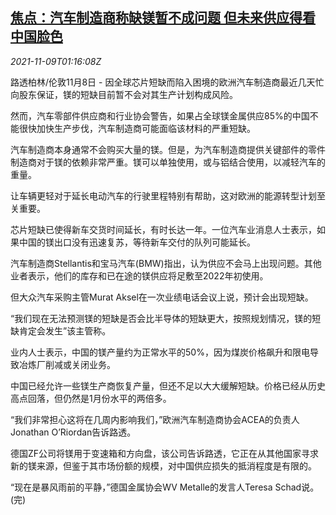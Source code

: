 <!--1636421462000-->
[焦点：汽车制造商称缺镁暂不成问题 但未来供应得看中国脸色](https://cn.reuters.com/article/china-megnesium-production-eu-car-1109-idCNKBS2HU03L)
------

<div><i>2021-11-09T01:16:08Z</i></div><p>路透柏林/伦敦11月8日 - 因全球芯片短缺而陷入困境的欧洲汽车制造商最近几天忙向股东保证，镁的短缺目前暂不会对其生产计划构成风险。</p><p>然而，汽车零部件供应商和行业协会警告，如果占全球镁金属供应85%的中国不能很快加快生产步伐，汽车制造商可能面临该材料的严重短缺。</p><p>汽车制造商本身通常不会购买大量的镁。但是，为汽车制造商提供关键部件的零件制造商对于镁的依赖非常严重。镁可以单独使用，或与铝结合使用，以减轻汽车的重量。</p><p>让车辆更轻对于延长电动汽车的行驶里程特别有帮助，这对欧洲的能源转型计划至关重要。</p><p>芯片短缺已使得新车交货时间延长，有时长达一年。一位汽车业消息人士表示，如果中国的镁出口没有迅速复苏，等待新车交付的队列可能延长。</p><p>汽车制造商Stellantis和宝马汽车(BMW)指出，认为供应不会马上出现问题。其他业者表示，他们的库存和已在途的镁供应将足敷至2022年初使用。</p><p>但大众汽车采购主管Murat Aksel在一次业绩电话会议上说，预计会出现短缺。</p><p>“我们现在无法预测镁的短缺是否会比半导体的短缺更大，按照规划情况，镁的短缺肯定会发生”该主管称。</p><p>业内人士表示，中国的镁产量约为正常水平的50%，因为煤炭价格飙升和限电导致冶炼厂削减或关闭业务。</p><p>中国已经允许一些镁生产商恢复产量，但还不足以大大缓解短缺。价格已经从历史高点回落，但仍然是1月份水平的两倍多。</p><p>“我们非常担心这将在几周内影响我们，”欧洲汽车制造商协会ACEA的负责人Jonathan O’Riordan告诉路透。</p><p>德国ZF公司将镁用于变速箱和方向盘，该公司告诉路透，它正在从其他国家寻求新的镁来源，但鉴于其市场份额的规模，对中国供应损失的抵消程度是有限的。</p><p>“现在是暴风雨前的平静，”德国金属协会WV Metalle的发言人Teresa Schad说。(完)</p>
